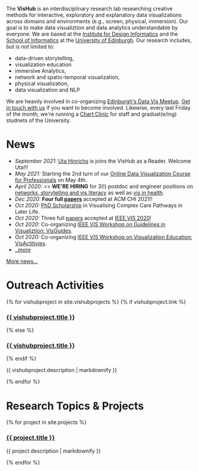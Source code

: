 The **VisHub** is an interdisciplinary research lab researching creative methods for interactive, exploratory and explanatory data visualizations across domains and environments (e.g., screen, physical, immersion). Our goal is to make data visualiztion and data analytics understandable by everyone. We are based at the [Institute for Design Informatics](https://www.designinformatics.org/) and the [School of Informatics](https://www.ed.ac.uk/informatics) at the [University of Edinburgh](https://www.ed.ac.uk). Our research includes, but is not limited to:

-   data-driven storytelling,
-   visualization education
-   immersive Analytics,
-   network and spatio-temporal visualization,
-   physical visualization,
-   data visualization and NLP

We are heavily involved in co-organizing [Edinburgh's Data Vis Meetup](https://www.meetup.com/meetup-group-vBHbCmgh). [Get in touch with us](mailto:bbach@ed.ac.uk) if you want to become involved. Likewise, every last Friday of the month, we're running a [Chart Clinic](chart-clinic.html) for staff and graduat(e/ing) studnets of the University.

# News
- _September 2021:_ [Uta Hinrichs](http://www.utahinrichs.de) is joins the VisHub as a Reader. Welcome Uta!!!
- _May 2021:_ Starting the 2nd turn of our [Online Data Visualization Course for Professionals](https://datavis-online.github.io) on May 4th.
-  _April 2020:_ >> **WE'RE HIRING** for 3(!) postdoc and engineer positions on [networks, storytelling and vis literacy](jobs-viscovery.html) as well as [vis in health](jobs-health.html).
-   _Dec 2020:_ **Four full [papers](publications.html)** accepted at ACM CHI 2021!!
-   _Oct 2020:_ [PhD Scholarship](phd-graphics-medicine.html) in Visualising Complex Care Pathways in Later Life.
-   _Oct 2020:_ Three full [papers](publications.html) accepted at [IEEE VIS 2020](http://ieeevis.org)!
-   _Oct 2020:_ Co-organizing [IEEE VIS Workshop on Guidelines in Visualiztion: VisGuides](https://nms.kcl.ac.uk/c4pgv).
-   _Oct 2020:_ Co-organizing [IEEE VIS Workshop on Visualization Education: VisActitivies](http://visactivities.github.io).
-   [..more](news.html)

[More news...](news.html)

<!-- to make the nav link work -->

<h1 id="projects">Outreach Activities</h1>

{% for vishubproject in site.vishubprojects %}
  {% if vishubproject.link %}
  <h3><a href="{{vishubproject.link }}">{{ vishubproject.title }}</a></h3>
  {% else %}
  <h3><a href="{{vishubproject.url }}">{{ vishubproject.title }}</a></h3>  
  {% endif %}

  <p>{{ vishubproject.description | markdownify }}</p>
{% endfor %}


<h1 id="projects">Research Topics & Projects</h1>

{% for project in site.projects %}
  <h3><a href="{{project.url }}">{{ project.title }}</a></h3>

<!--   {% if project.image %}
  <a href="{{project.url }}"><img src="{{project.image}}" /></a>
  {% endif %}
 -->
  <p>{{ project.description | markdownify }}</p>
{% endfor %}
